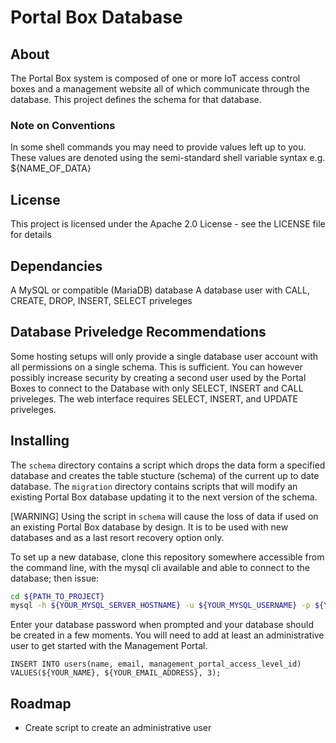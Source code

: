# Portal Box Database

## About
The Portal Box system is composed of one or more IoT access control boxes and a management website all of which communicate through the database. This project defines the schema for that database.

### Note on Conventions
In some shell commands you may need to provide values left up to you. These values are denoted using the semi-standard shell variable syntax e.g. ${NAME_OF_DATA} 

## License
This project is licensed under the Apache 2.0 License - see the LICENSE file for details

## Dependancies
A MySQL or compatible (MariaDB) database
A database user with CALL, CREATE, DROP, INSERT, SELECT priveleges

## Database Priveledge Recommendations
Some hosting setups will only provide a single database user account with all permissions on a single schema. This is sufficient. You can however possibly increase security by creating a second user used by the Portal Boxes to connect to the Database with only SELECT, INSERT and CALL priveleges. The web interface requires SELECT, INSERT, and UPDATE priveleges.

## Installing
The `schema` directory contains a script which drops the data form a specified database and creates the table stucture (schema) of the current up to date database. The `migration` directory contains scripts that will modify an existing Portal Box database updating it to the next version of the schema.

[WARNING] Using the script in `schema` will cause the loss of data if used on an existing Portal Box database by design. It is to be used with new databases and as a last resort recovery option only.

To set up a new database, clone this repository somewhere accessible from the command line, with the mysql cli available and able to connect to the database; then issue:

```sh
cd ${PATH_TO_PROJECT}
mysql -h ${YOUR_MYSQL_SERVER_HOSTNAME} -u ${YOUR_MYSQL_USERNAME} -p ${YOUR_MYSQL_DATABSE_NAME} < schema/schema.sql
```

Enter your database password when prompted and your database should be created in a few moments. You will need to add at least an administrative user to get started with the Management Portal.

```mysql
INSERT INTO users(name, email, management_portal_access_level_id) VALUES(${YOUR_NAME}, ${YOUR_EMAIL_ADDRESS}, 3);
```

## Roadmap
- Create script to create an administrative user

